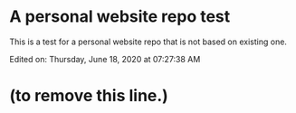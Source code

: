 # A personal website repo test

This is a test for a personal website repo that is not based on existing one.

Edited on: 
Thursday, June 18, 2020 at 07:27:38 AM

# (to remove this line.)
